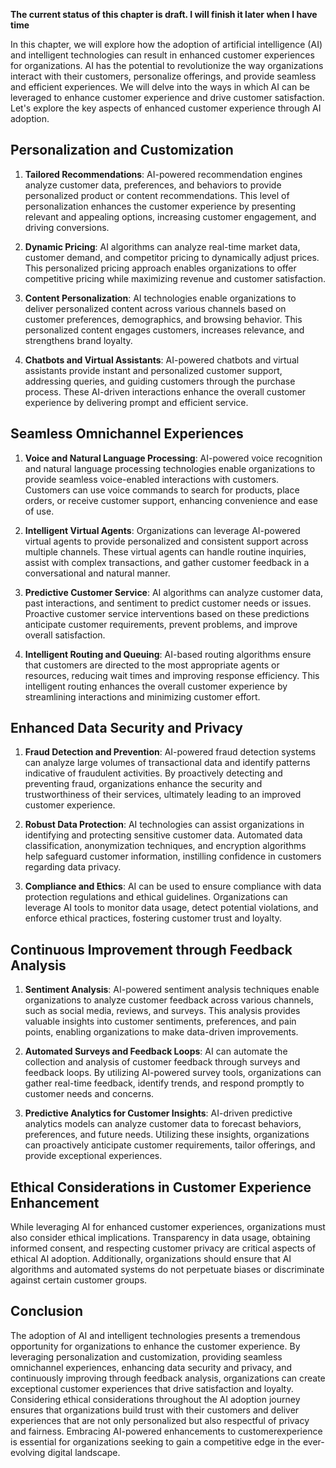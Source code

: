**The current status of this chapter is draft. I will finish it later when I have time**

In this chapter, we will explore how the adoption of artificial intelligence (AI) and intelligent technologies can result in enhanced customer experiences for organizations. AI has the potential to revolutionize the way organizations interact with their customers, personalize offerings, and provide seamless and efficient experiences. We will delve into the ways in which AI can be leveraged to enhance customer experience and drive customer satisfaction. Let's explore the key aspects of enhanced customer experience through AI adoption.

Personalization and Customization
---------------------------------

1. **Tailored Recommendations**: AI-powered recommendation engines analyze customer data, preferences, and behaviors to provide personalized product or content recommendations. This level of personalization enhances the customer experience by presenting relevant and appealing options, increasing customer engagement, and driving conversions.

2. **Dynamic Pricing**: AI algorithms can analyze real-time market data, customer demand, and competitor pricing to dynamically adjust prices. This personalized pricing approach enables organizations to offer competitive pricing while maximizing revenue and customer satisfaction.

3. **Content Personalization**: AI technologies enable organizations to deliver personalized content across various channels based on customer preferences, demographics, and browsing behavior. This personalized content engages customers, increases relevance, and strengthens brand loyalty.

4. **Chatbots and Virtual Assistants**: AI-powered chatbots and virtual assistants provide instant and personalized customer support, addressing queries, and guiding customers through the purchase process. These AI-driven interactions enhance the overall customer experience by delivering prompt and efficient service.

Seamless Omnichannel Experiences
--------------------------------

1. **Voice and Natural Language Processing**: AI-powered voice recognition and natural language processing technologies enable organizations to provide seamless voice-enabled interactions with customers. Customers can use voice commands to search for products, place orders, or receive customer support, enhancing convenience and ease of use.

2. **Intelligent Virtual Agents**: Organizations can leverage AI-powered virtual agents to provide personalized and consistent support across multiple channels. These virtual agents can handle routine inquiries, assist with complex transactions, and gather customer feedback in a conversational and natural manner.

3. **Predictive Customer Service**: AI algorithms can analyze customer data, past interactions, and sentiment to predict customer needs or issues. Proactive customer service interventions based on these predictions anticipate customer requirements, prevent problems, and improve overall satisfaction.

4. **Intelligent Routing and Queuing**: AI-based routing algorithms ensure that customers are directed to the most appropriate agents or resources, reducing wait times and improving response efficiency. This intelligent routing enhances the overall customer experience by streamlining interactions and minimizing customer effort.

Enhanced Data Security and Privacy
----------------------------------

1. **Fraud Detection and Prevention**: AI-powered fraud detection systems can analyze large volumes of transactional data and identify patterns indicative of fraudulent activities. By proactively detecting and preventing fraud, organizations enhance the security and trustworthiness of their services, ultimately leading to an improved customer experience.

2. **Robust Data Protection**: AI technologies can assist organizations in identifying and protecting sensitive customer data. Automated data classification, anonymization techniques, and encryption algorithms help safeguard customer information, instilling confidence in customers regarding data privacy.

3. **Compliance and Ethics**: AI can be used to ensure compliance with data protection regulations and ethical guidelines. Organizations can leverage AI tools to monitor data usage, detect potential violations, and enforce ethical practices, fostering customer trust and loyalty.

Continuous Improvement through Feedback Analysis
------------------------------------------------

1. **Sentiment Analysis**: AI-powered sentiment analysis techniques enable organizations to analyze customer feedback across various channels, such as social media, reviews, and surveys. This analysis provides valuable insights into customer sentiments, preferences, and pain points, enabling organizations to make data-driven improvements.

2. **Automated Surveys and Feedback Loops**: AI can automate the collection and analysis of customer feedback through surveys and feedback loops. By utilizing AI-powered survey tools, organizations can gather real-time feedback, identify trends, and respond promptly to customer needs and concerns.

3. **Predictive Analytics for Customer Insights**: AI-driven predictive analytics models can analyze customer data to forecast behaviors, preferences, and future needs. Utilizing these insights, organizations can proactively anticipate customer requirements, tailor offerings, and provide exceptional experiences.

Ethical Considerations in Customer Experience Enhancement
---------------------------------------------------------

While leveraging AI for enhanced customer experiences, organizations must also consider ethical implications. Transparency in data usage, obtaining informed consent, and respecting customer privacy are critical aspects of ethical AI adoption. Additionally, organizations should ensure that AI algorithms and automated systems do not perpetuate biases or discriminate against certain customer groups.

Conclusion
----------

The adoption of AI and intelligent technologies presents a tremendous opportunity for organizations to enhance the customer experience. By leveraging personalization and customization, providing seamless omnichannel experiences, enhancing data security and privacy, and continuously improving through feedback analysis, organizations can create exceptional customer experiences that drive satisfaction and loyalty. Considering ethical considerations throughout the AI adoption journey ensures that organizations build trust with their customers and deliver experiences that are not only personalized but also respectful of privacy and fairness. Embracing AI-powered enhancements to customerexperience is essential for organizations seeking to gain a competitive edge in the ever-evolving digital landscape.
